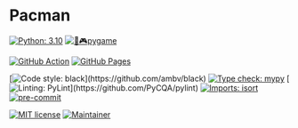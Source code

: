 # Pacman

[![Python: 3.10](https://img.shields.io/badge/Python-3.10-yellow.svg?&logo=Python&logoColor=white&labelColor=306998)](https://www.python.org/)
[![🐍🎮pygame](https://img.shields.io/badge/🐍🎮%20pygame-2.5.0-blue)](https://www.pygame.org/news)

[![GitHub Action](https://github.com/TheLoooser/Pacman/actions/workflows/documentation.yml/badge.svg)](https://github.com/TheLoooser/Pacman/actions/workflows/documentation.yml)
[![GitHub Pages](https://github.com/TheLoooser/Pacman/actions/workflows/pages/pages-build-deployment/badge.svg?branch=master)](https://github.com/TheLoooser/Pacman/actions/workflows/pages/pages-build-deployment)

[![Code style: black](https://img.shields.io/badge/Code%20Style-black-000000.svg?)](https://github.com/ambv/black)
[![Type check: mypy](https://img.shields.io/badge/type%20checked-mypy-blue.svg)](https://mypy-lang.org/)
[![Linting: PyLint](https://img.shields.io/badge/Linting-pylint-yellowgreen?)](https://github.com/PyCQA/pylint)
[![Imports: isort](https://img.shields.io/badge/%20imports-isort-%231674b1?style=flat&labelColor=ef8336)](https://pycqa.github.io/isort/)
[![pre-commit](https://img.shields.io/badge/pre--commit-enabled-brightgreen?logo=pre-commit&logoColor=white)](https://github.com/pre-commit/pre-commit)

[![MIT license](https://img.shields.io/badge/License-MIT%20License-green.svg)](https://github.com/TheLoooser/Pacman/blob/master/LICENSE)
[![Maintainer](https://img.shields.io/badge/Maintainer-Dizzy-cyan.svg)]()


[//]: # (mypy --config-file mypy.ini .)

[//]: # (pylint --disable=R,C,W0511 --recursive=y .)
